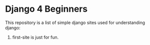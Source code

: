 # Django 4 Beginners
This repository is a list of simple django sites used for understanding django:
1. first-site is just for fun.
